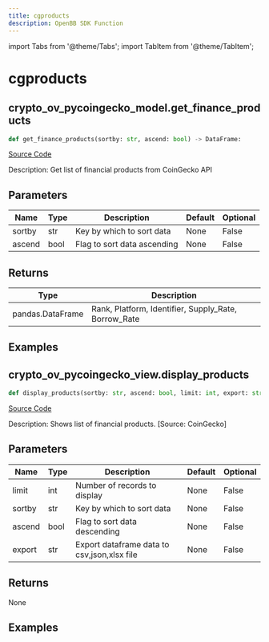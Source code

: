 ```yaml
---
title: cgproducts
description: OpenBB SDK Function
---
```


import Tabs from '@theme/Tabs';
import TabItem from '@theme/TabItem';

# cgproducts

<Tabs>
<TabItem value="model" label="Model" default>

## crypto_ov_pycoingecko_model.get_finance_products

```python title='openbb_terminal/cryptocurrency/overview/pycoingecko_model.py'
def get_finance_products(sortby: str, ascend: bool) -> DataFrame:
```
[Source Code](https://github.com/OpenBB-finance/OpenBBTerminal/tree/main/openbb_terminal/cryptocurrency/overview/pycoingecko_model.py#L286)

Description: Get list of financial products from CoinGecko API

## Parameters

| Name | Type | Description | Default | Optional |
| ---- | ---- | ----------- | ------- | -------- |
| sortby | str | Key by which to sort data | None | False |
| ascend | bool | Flag to sort data ascending | None | False |

## Returns

| Type | Description |
| ---- | ----------- |
| pandas.DataFrame | Rank,  Platform, Identifier, Supply_Rate, Borrow_Rate |

## Examples



</TabItem>
<TabItem value="view" label="View">

## crypto_ov_pycoingecko_view.display_products

```python title='openbb_terminal/cryptocurrency/overview/pycoingecko_view.py'
def display_products(sortby: str, ascend: bool, limit: int, export: str) -> None:
```
[Source Code](https://github.com/OpenBB-finance/OpenBBTerminal/tree/main/openbb_terminal/cryptocurrency/overview/pycoingecko_view.py#L595)

Description: Shows list of financial products. [Source: CoinGecko]

## Parameters

| Name | Type | Description | Default | Optional |
| ---- | ---- | ----------- | ------- | -------- |
| limit | int | Number of records to display | None | False |
| sortby | str | Key by which to sort data | None | False |
| ascend | bool | Flag to sort data descending | None | False |
| export | str | Export dataframe data to csv,json,xlsx file | None | False |

## Returns

None

## Examples



</TabItem>
</Tabs>